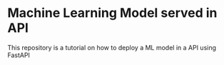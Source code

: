 # Machine Learning Model served in API

This repository is a tutorial on how to deploy a ML model in a API using FastAPI


